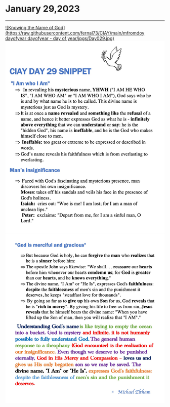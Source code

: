# January 29,2023
---

[![Knowing the Name of God](https://raw.githubusercontent.com/fernal73/CIAY/main/mfromdoy dayofyear
dayofyear - day of year/jpgs/Day029.jpg)](https://youtu.be/TBB6IMNXJlo "Knowing the Name of God")
![Day 29 Snippet 1](https://github.com/fernal73/CIAY/blob/main/January/jpgs/Day29Snippet1.jpg?raw=true)
![Day 29 Snippet 2](https://github.com/fernal73/CIAY/blob/main/January/jpgs/Day29Snippet2.jpg?raw=true)
